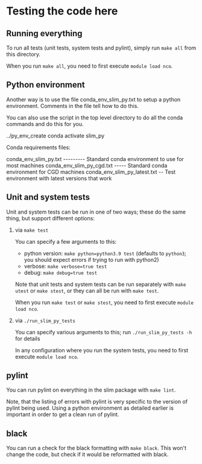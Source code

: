 # Testing the code here

## Running everything

To run all tests (unit tests, system tests and pylint), simply run `make
all` from this directory.

When you run `make all`, you need to first execute `module load nco`.

## Python environment

Another way is to use the file conda\_env\_slim\_py.txt to setup
a python environment. Comments in the file tell how to do this.

You can also use the script in the top level directory to do
all the conda commands and do this for you.

 ../py_env_create
 conda activate slim_py

Conda requirements files:

conda_env_slim_py.txt --------- Standard conda environment to use for most machines
conda_env_slim_py_cgd.txt ----- Standard conda environment for CGD machines
conda_env_slim_py_latest.txt -- Test environment with latest versions that work

## Unit and system tests

Unit and system tests can be run in one of two ways; these do the same
thing, but support different options:

1. via `make test`

   You can specify a few arguments to this:
   
   - python version: `make python=python3.9 test` (defaults to `python3`; you should expect errors if trying to run with python2)
   - verbose: `make verbose=true test`
   - debug: `make debug=true test`

   Note that unit tests and system tests can be run separately with
   `make utest` or `make stest`, or they can all be run with `make
   test`.

   When you run `make test` or `make stest`, you need to first execute
   `module load nco`.

2. via `./run_slim_py_tests`

   You can specify various arguments to this; run `./run_slim_py_tests
   -h` for details

   In any configuration where you run the system tests, you need to
   first execute `module load nco`.

## pylint

You can run pylint on everything in the slim package with `make lint`.

Note, that the listing of errors with pylint is very specific to the version
of pylint being used. Using a python environment as detailed earlier is important
in order to get a clean run of pylint.

## black

You can run a check for the black formatting with `make black`.
This won't change the code, but check if it would be reformatted
with black.
